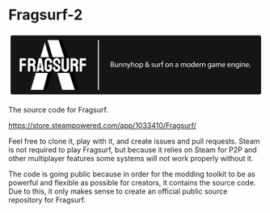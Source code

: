 # Fragsurf-2

![Fragsurf Logo](cover.png)

The source code for Fragsurf.

https://store.steampowered.com/app/1033410/Fragsurf/

Feel free to clone it, play with it, and create issues and pull requests.  Steam is not required to play Fragsurf, but because it relies on Steam for P2P and other multiplayer features some systems will not work properly without it.

The code is going public because in order for the modding toolkit to be as powerful and flexible as possible for creators, it contains the source code.  Due to this, it only makes sense to create an official public source repository for Fragsurf.
